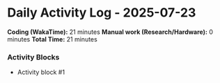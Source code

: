 # Daily Activity Log - 2025-07-23

**Coding (WakaTime):** 21 minutes
**Manual work (Research/Hardware):** 0 minutes
**Total Time:** 21 minutes

### Activity Blocks
- Activity block #1
